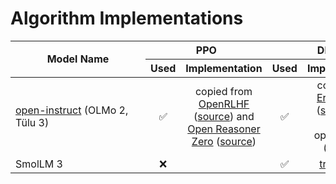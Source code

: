 # Algorithm Implementations

<table>
  <thead>
    <tr>
      <th rowspan="2" style="min-width: 200px">Model Name</th>
      <th colspan="2" style="text-align:center">PPO</th>
      <th colspan="2" style="text-align:center">DPO</th>
      <th colspan="2" style="text-align:center">GRPO</th>
    </tr>
    <tr>
      <th style="text-align:center">Used</th>
      <th style="text-align:center">Implementation</th>
      <th style="text-align:center">Used</th>
      <th style="text-align:center">Implementation</th>
      <th style="text-align:center">Used</th>
      <th style="text-align:center">Implementation</th>
    </tr>
  </thead>
  <tbody>
    <tr>
      <td><a href="https://github.com/allenai/open-instruct">open-instruct</a> (OLMo 2, Tülu 3)</td>
      <td style="text-align:center">✅</td>
      <td style="text-align:center">copied from <a href="https://github.com/OpenRLHF/OpenRLHF">OpenRLHF</a> (<a href="https://github.com/allenai/open-instruct/blob/7ba4cd0122647863b66dd4a41040d329bec7a9a2/open_instruct/ppo_vllm_thread_ray_gtrl.py#L15">source</a>) and <a href="https://github.com/Open-Reasoner-Zero/Open-Reasoner-Zero">Open Reasoner Zero</a> (<a href="https://github.com/allenai/open-instruct/blob/7ba4cd0122647863b66dd4a41040d329bec7a9a2/open_instruct/ppo_fast.py#L33">source</a>)</td>
      <td style="text-align:center">✅</td>
      <td style="text-align:center">copied from <a href="https://github.com/eric-mitchell/direct-preference-optimization">Eric Mitchell</a> (<a href="https://github.com/allenai/open-instruct/blob/7ba4cd0122647863b66dd4a41040d329bec7a9a2/open_instruct/dpo_utils.py#L17">source</a>) but has optimizations (e.g. <a href="https://github.com/allenai/open-instruct/pull/364">this</a>)</td>
      <td style="text-align:center">✅</td>
      <td style="text-align:center">copied from <a href="https://github.com/OpenRLHF/OpenRLHF">OpenRLHF</a> (<a href="https://github.com/allenai/open-instruct/blob/7ba4cd0122647863b66dd4a41040d329bec7a9a2/open_instruct/grpo_vllm_thread_ray_gtrl.py#L15">source</a>)</td>
    </tr>
    <tr>
      <td>SmolLM 3</td>
      <td style="text-align:center">❌</td>
      <td style="text-align:center"></td>
      <td style="text-align:center">✅</td>
      <td style="text-align:center"><a href="https://github.com/huggingface/trl">trl</a> (<a href="github.com/huggingface/alignment-handbook/blob/main/recipes/smollm3/dpo/apo.yaml">source</a>)</td>
      <td style="text-align:center">❌</td>
      <td style="text-align:center"></td>
    </tr>
  </tbody>
</table>
